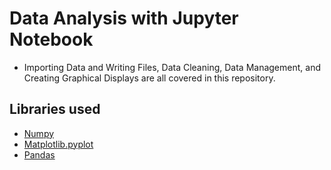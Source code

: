 # Data Analysis with Jupyter Notebook

- Importing Data and Writing Files, Data Cleaning, Data Management, and Creating Graphical Displays are all covered in this repository.


## Libraries used 
- [Numpy](https://numpy.org/doc/stable/)
- [Matplotlib.pyplot](https://matplotlib.org/stable/api/_as_gen/matplotlib.pyplot.html)
- [Pandas](https://pandas.pydata.org/)
